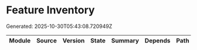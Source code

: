 # Feature Inventory
Generated: 2025-10-30T05:43:08.720949Z

| Module | Source | Version | State | Summary | Depends | Path |
|---|---|---|---|---|---|---|

